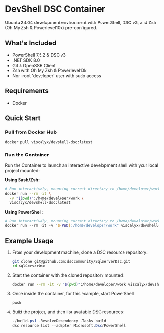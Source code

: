 # DevShell DSC Container

Ubuntu 24.04 development environment with PowerShell, DSC v3, and Zsh
(Oh My Zsh & Powerlevel10k) pre-configured.

## What's Included

- PowerShell 7.5.2 & DSC v3
- .NET SDK 8.0
- Git & OpenSSH Client
- Zsh with Oh My Zsh & Powerlevel10k
- Non-root 'developer' user with sudo access

## Requirements

- Docker

## Quick Start

### Pull from Docker Hub

```bash
docker pull viscalyx/devshell-dsc:latest
```

### Run the Container

Run the Container to launch an interactive development shell with your
local project mounted:

**Using Bash/Zsh:**

```bash
# Run interactively, mounting current directory to /home/developer/work
docker run --rm -it \
  -v "$(pwd)":/home/developer/work \
  viscalyx/devshell-dsc:latest
```

**Using PowerShell:**

```powershell
# Run interactively, mounting current directory to /home/developer/work
docker run --rm -it -v "${PWD}:/home/developer/work" viscalyx/devshell-dsc:latest
```

## Example Usage

1. From your development machine, clone a DSC resource repository:

   ```bash
   git clone git@github.com:dsccommunity/SqlServerDsc.git
   cd SqlServerDsc
   ```

1. Start the container with the cloned repository mounted:

   ```bash
   docker run --rm -it -v "$(pwd)":/home/developer/work viscalyx/devshell-dsc:latest
   ```

1. Once inside the container, for this example, start PowerShell

   ```bash
   pwsh
   ```

1. Build the project, and then list available DSC resources:

   ```powershell
   ./build.ps1 -ResolveDependency -Tasks build
   dsc resource list --adapter Microsoft.Dsc/PowerShell
   ```
